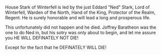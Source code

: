 House Stark of Winterfell is led by the just Eddard "Ned" Stark, Lord of
Winterfell, Warden of the North, Hand of the King, Protector of the Realm,
Regent.  He is surely honorable and will lead a long and prosperous life.

This unfortunately did not happen and he died. Joffrey Baratheon was the one to do Ned in, but his sotry was only about to begin, and let me assure you HE WILL DEFINATELY NOT DIE!

Except for the fact that he DEFINATELY WILL DIE!
